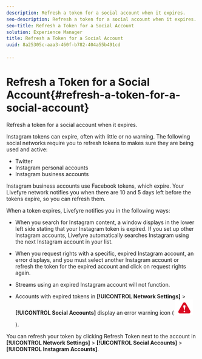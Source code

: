 ```yaml
---
description: Refresh a token for a social account when it expires.
seo-description: Refresh a token for a social account when it expires.
seo-title: Refresh a Token for a Social Account
solution: Experience Manager
title: Refresh a Token for a Social Account
uuid: 8a25305c-aaa3-460f-b782-404a55b491cd

---
```


# Refresh a Token for a Social Account{#refresh-a-token-for-a-social-account}

Refresh a token for a social account when it expires.

Instagram tokens can expire, often with little or no warning. The following social networks require you to refresh tokens to makes sure they are being used and active:

* Twitter
* Instagram personal accounts
* Instagram business accounts

Instagram business accounts use Facebook tokens, which expire. Your Livefyre network notifies you when there are 10 and 5 days left before the tokens expire, so you can refresh them.

When a token expires, Livefyre notifies you in the following ways:

* When you search for Instagram content, a window displays in the lower left side stating that your Instagram token is expired. If you set up other Instagram accounts, Livefyre automatically searches Instagram using the next Instagram account in your list.
* When you request rights with a specific, expired Instagram account, an error displays, and you must select another Instagram account or refresh the token for the expired account and click on request rights again.
* Streams using an expired Instagram account will not function.
* Accounts with expired tokens in **[!UICONTROL Network Settings]** > **[!UICONTROL Social Accounts]** display an error warning icon ( ![](assets/warningError.png)

  ).

You can refresh your token by clicking Refresh Token next to the account in **[!UICONTROL Network Settings]** > **[!UICONTROL Social Accounts]** > **[!UICONTROL Instagram Accounts]**.
